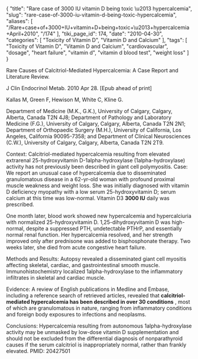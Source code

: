 {
    "title": "Rare case of 3000 IU vitamin D being toxic \u2013 hypercalcemia",
    "slug": "rare-case-of-3000-iu-vitamin-d-being-toxic-hypercalcemia",
    "aliases": [
        "/Rare+case+of+3000+IU+vitamin+D+being+toxic+\u2013+hypercalcemia+April+2010",
        "/174"
    ],
    "tiki_page_id": 174,
    "date": "2010-04-30",
    "categories": [
        "Toxicity of Vitamin D",
        "Vitamin D and Calcium"
    ],
    "tags": [
        "Toxicity of Vitamin D",
        "Vitamin D and Calcium",
        "cardiovascular",
        "dosage",
        "heart failure",
        "vitamin d",
        "vitamin d blood test",
        "weight loss"
    ]
}


Rare Causes of Calcitriol-Mediated Hypercalcemia: A Case Report and Literature Review.

J Clin Endocrinol Metab. 2010 Apr 28. <span>[Epub ahead of print]</span>

Kallas M, Green F, Hewison M, White C, Kline G.

Department of Medicine (M.K., G.K.), University of Calgary, Calgary, Alberta, Canada T2N 4J8; Department of Pathology and Laboratory Medicine (F.G.), University of Calgary, Calgary, Alberta, Canada T2N 2N1; Department of Orthopaedic Surgery (M.H.), University of California, Los Angeles, California 90095-7358; and Department of Clinical Neurosciences (C.W.), University of Calgary, Calgary, Alberta, Canada T2N 2T9.

Context: Calcitriol-mediated hypercalcemia resulting from elevated extrarenal 25-hydroxyvitamin D-1alpha-hydroxylase (1alpha-hydroxylase) activity has not previously been described in giant cell polymyositis. Case: We report an unusual case of hypercalcemia due to disseminated granulomatous disease in a 62-yr-old woman with profound proximal muscle weakness and weight loss. She was initially diagnosed with vitamin D deficiency myopathy with a low serum 25-hydroxyvitamin D; serum calcium at this time was low-normal. Vitamin D3  **3000 IU**  daily was prescribed. 

One month later, blood work showed new hypercalcemia and hypercalciuria with normalized 25-hydroxyvitamin D. 1,25-dihydroxyvitamin D was high-normal, despite a suppressed PTH, undetectable PTHrP, and essentially normal renal function. Her hypercalcemia resolved, and her strength improved only after prednisone was added to bisphosphonate therapy. Two weeks later, she died from acute congestive heart failure. 

Methods and Results: Autopsy revealed a disseminated giant cell myositis affecting skeletal, cardiac, and gastrointestinal smooth muscle. Immunohistochemistry localized 1alpha-hydroxylase to the inflammatory infiltrates in skeletal and cardiac muscle. 

Evidence: A review of English publications in Medline and Embase, including a reference search of retrieved articles, revealed that  **calcitriol-mediated hypercalcemia has been described in over 30 conditions** , most of which are granulomatous in nature, ranging from inflammatory conditions and foreign body exposures to infections and neoplasms. 

Conclusions: Hypercalcemia resulting from autonomous 1alpha-hydroxylase activity may be unmasked by low-dose vitamin D supplementation and should not be excluded from the differential diagnosis of nonparathyroid causes if the serum calcitriol is inappropriately normal, rather than frankly elevated. PMID: 20427501